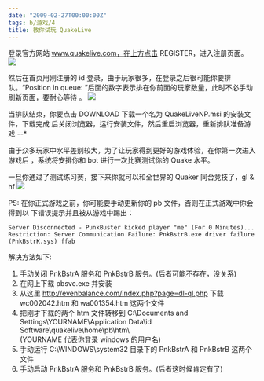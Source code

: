 ```yaml
---
date: "2009-02-27T00:00:00Z"
tags: b/游戏/4
title: 教你试玩 QuakeLive
---
```


登录官方网站 www.quakelive.com，在上方点击 REGISTER，进入注册页面。
![](http://1.bp.blogspot.com/_oKL9t7fM3TU/Safc-XQK5uI/AAAAAAAAAl8/T9sAPFI7vrs/s400/1.jpg)

然后在首页用刚注册的 id 登录，由于玩家很多，在登录之后很可能你要排队。“Position
in queue: ”后面的数字表示排在你前面的玩家数量，此时不必手动刷新页面，要耐心等待
。
![](http://4.bp.blogspot.com/_oKL9t7fM3TU/Safc-tzsdFI/AAAAAAAAAmE/111j--MHDBU/s400/2.jpg)

当排队结束，你要点击 DOWNLOAD 下载一个名为 QuakeLiveNP.msi 的安装文件，下载完成
后关闭浏览器，运行安装文件，然后重启浏览器，重新排队准备游戏 --*

由于众多玩家中水平差别较大，为了让玩家得到更好的游戏体验，在你第一次进入游戏后
，系统将安排你和 bot 进行一次比赛测试你的 Quake 水平。

一旦你通过了测试练习赛，接下来你就可以和全世界的 Quaker 同台竞技了，gl & hf
![](http://3.bp.blogspot.com/_oKL9t7fM3TU/SafjHpnPx3I/AAAAAAAAAmc/UrnOcofTTms/s400/3.jpg.jpg)

PS: 在你正式游戏之前，你可能要手动更新你的 pb 文件，否则在正式游戏中你会得到以
下错误提示并且被从游戏中踢出：

    Server Disconnected - PunkBuster kicked player "me" (For 0 Minutes)...
    Restriction: Server Communication Failure: PnkBstrB.exe driver failure
    (PnkBstrK.sys) ffab

解决方法如下:

1. 手动关闭 PnkBstrA 服务和 PnkBstrB 服务。(后者可能不存在，没关系)  
2. 在网上下载 pbsvc.exe 并安装  
3. 从这里 http://evenbalance.com/index.php?page=dl-ql.php 下载 wc002042.htm 和
wa001354.htm 这两个文件  
4. 把刚才下载的两个 htm 文件转移到 C:\Documents and
Settings\YOURNAME\Application Data\id Software\quakelive\home\pb\htm\  
(YOURNAME 代表你登录 windows 的用户名)  
5. 手动运行 C:\WINDOWS\system32 目录下的 PnkBstrA 和 PnkBstrB 这两个文件  
6. 手动启动 PnkBstrA 服务和 PnkBstrB 服务。(后者这时候肯定有了)
